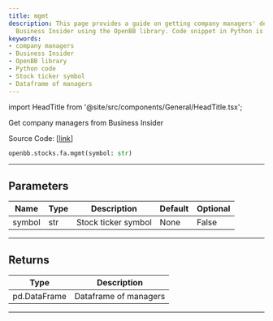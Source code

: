 ```yaml
---
title: mgmt
description: This page provides a guide on getting company managers' details from
  Business Insider using the OpenBB library. Code snippet in Python is provided.
keywords:
- company managers
- Business Insider
- OpenBB library
- Python code
- Stock ticker symbol
- Dataframe of managers
---
```


import HeadTitle from '@site/src/components/General/HeadTitle.tsx';

<HeadTitle title="stocks.fa.mgmt - Reference | OpenBB SDK Docs" />

Get company managers from Business Insider

Source Code: [[link](https://github.com/OpenBB-finance/OpenBB/tree/main/openbb_terminal/stocks/fundamental_analysis/business_insider_model.py#L19)]

```python
openbb.stocks.fa.mgmt(symbol: str)
```

---

## Parameters

| Name | Type | Description | Default | Optional |
| ---- | ---- | ----------- | ------- | -------- |
| symbol | str | Stock ticker symbol | None | False |


---

## Returns

| Type | Description |
| ---- | ----------- |
| pd.DataFrame | Dataframe of managers |
---
